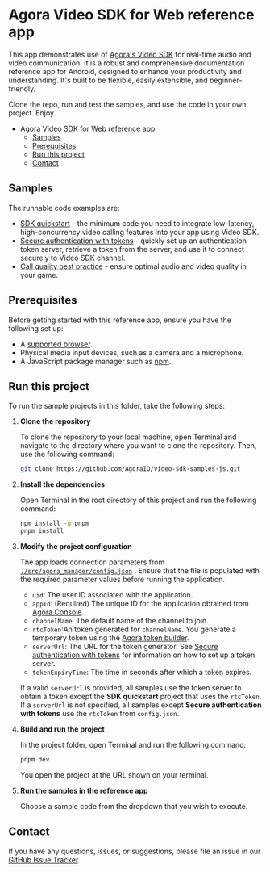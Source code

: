# Agora Video SDK for Web reference app

This app demonstrates use of [Agora's Video SDK](https://docs.agora.io/en/video-calling/get-started/get-started-sdk) for real-time audio and video communication. It is a robust and comprehensive documentation reference app for Android, designed to enhance your productivity and understanding. It's built to be flexible, easily extensible, and beginner-friendly.

Clone the repo, run and test the samples, and use the code in your own project. Enjoy.

- [Agora Video SDK for Web reference app](#agora-video-sdk-for-web-reference-app)
  - [Samples](#samples)
  - [Prerequisites](#prerequisites)
  - [Run this project](#run-this-project)
  - [Contact](#contact)


## Samples  

The runnable code examples are:

- [SDK quickstart](./src/sdk_quickstart/) - the minimum code you need to integrate low-latency, high-concurrency
  video calling features into your app using Video SDK.
- [Secure authentication with tokens](./src/secure_authentication/) - quickly set up an authentication token 
  server, retrieve a token from the server, and use it to connect securely to Video SDK channel.
- [Call quality best practice](./src/call_quality/) - ensure optimal audio and video quality in your game.

## Prerequisites

Before getting started with this reference app, ensure you have the following set up:

- A [supported browser](../reference/supported-platforms#browsers).
- Physical media input devices, such as a camera and a microphone.
- A JavaScript package manager such as [npm](https://www.npmjs.com/package/npm).


## Run this project

To run the sample projects in this folder, take the following steps:

1. **Clone the repository**

    To clone the repository to your local machine, open Terminal and navigate to the directory where you want to clone the repository. Then, use the following command:

    ```bash
    git clone https://github.com/AgoraIO/video-sdk-samples-js.git
    ```

1. **Install the dependencies** 

    Open Terminal in the root directory of this project and run the following command:

    ```bash
    npm install -g pnpm
    pnpm install
    ```
 
1. **Modify the project configuration**

   The app loads connection parameters from [`./src/agora_manager/config.json`](./src/agora_manager/config.json)
   . Ensure that the file is populated with the required parameter values before running the application.

    - `uid`: The user ID associated with the application.
    - `appId`: (Required) The unique ID for the application obtained from [Agora Console](https://console.agora.io). 
    - `channelName`: The default name of the channel to join.
    - `rtcToken`:An token generated for `channelName`. You generate a temporary token using the [Agora token builder](https://agora-token-generator-demo.vercel.app/).
    - `serverUrl`: The URL for the token generator. See [Secure authentication with tokens](authentication-workflow) for information on how to set up a token server.
    - `tokenExpiryTime`: The time in seconds after which a token expires.

    If a valid `serverUrl` is provided, all samples use the token server to obtain a token except the **SDK quickstart** project that uses the `rtcToken`. If a `serverUrl` is not specified, all samples except **Secure authentication with tokens** use the `rtcToken` from `config.json`.

1. **Build and run the project**

   In the project folder, open Terminal and run the following command:

    ``` bash
    pnpm dev
    ```

    You open the project at the URL shown on your terminal.

1. **Run the samples in the reference app**

   Choose a sample code from the dropdown that you wish to execute.

## Contact

If you have any questions, issues, or suggestions, please file an issue in our [GitHub Issue Tracker](https://github.com/AgoraIO/video-sdk-samples-js/issues).
